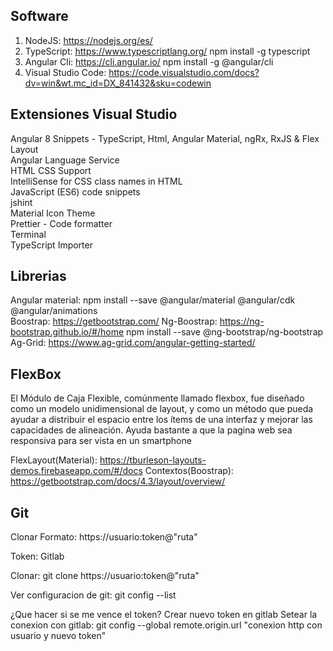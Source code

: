 Software
---------------------------------------------------------------------------------------------------

1. NodeJS: https://nodejs.org/es/
2. TypeScript: https://www.typescriptlang.org/  npm install -g typescript
3. Angular Cli: https://cli.angular.io/ npm install -g @angular/cli
4. Visual Studio Code: https://code.visualstudio.com/docs?dv=win&wt.mc_id=DX_841432&sku=codewin



Extensiones Visual Studio
---------------------------------------------------------------------------------------------------

  Angular 8 Snippets - TypeScript, Html, Angular Material, ngRx, RxJS & Flex Layout                     
  Angular Language Service                                                                  
  HTML CSS Support                                                                                  
  IntelliSense for CSS class names in HTML                                                                                 
  JavaScript (ES6) code snippets                                                                                 
  jshint                                                                                 
  Material Icon Theme                                                                                 
  Prettier - Code formatter                                                                                 
  Terminal                                                                                 
  TypeScript Importer                                                                                 


Librerias
---------------------------------------------------------------------------------------------------

  Angular material: npm install --save @angular/material @angular/cdk @angular/animations               
  Boostrap: https://getbootstrap.com/
  Ng-Boostrap: https://ng-bootstrap.github.io/#/home npm install --save @ng-bootstrap/ng-bootstrap
  Ag-Grid: https://www.ag-grid.com/angular-getting-started/

FlexBox
---------------------------

  El Módulo de Caja Flexible, comúnmente llamado flexbox, fue diseñado como un modelo unidimensional de layout, y como un método que pueda ayudar a distribuir el espacio entre los ítems de una interfaz y mejorar las capacidades de alineación.
  Ayuda bastante a que la pagina web sea responsiva para ser vista en un smartphone

  FlexLayout(Material): https://tburleson-layouts-demos.firebaseapp.com/#/docs
  Contextos(Boostrap): https://getbootstrap.com/docs/4.3/layout/overview/
 
 
Git 
-------------------------
Clonar
Formato: https://usuario:token@"ruta"

Token: Gitlab

Clonar: git clone https://usuario:token@"ruta"

Ver configuracion de git: git config --list

¿Que hacer si se me vence el token?
Crear nuevo token en gitlab
Setear la conexion con gitlab: git config --global remote.origin.url "conexion http con usuario y nuevo token"
